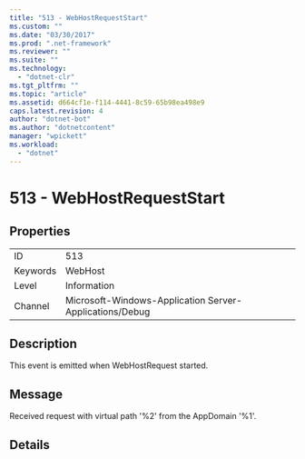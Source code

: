 ```yaml
---
title: "513 - WebHostRequestStart"
ms.custom: ""
ms.date: "03/30/2017"
ms.prod: ".net-framework"
ms.reviewer: ""
ms.suite: ""
ms.technology: 
  - "dotnet-clr"
ms.tgt_pltfrm: ""
ms.topic: "article"
ms.assetid: d664cf1e-f114-4441-8c59-65b98ea498e9
caps.latest.revision: 4
author: "dotnet-bot"
ms.author: "dotnetcontent"
manager: "wpickett"
ms.workload: 
  - "dotnet"
---
```

# 513 - WebHostRequestStart
## Properties  
  
|||  
|-|-|  
|ID|513|  
|Keywords|WebHost|  
|Level|Information|  
|Channel|Microsoft-Windows-Application Server-Applications/Debug|  
  
## Description  
 This event is emitted when WebHostRequest started.  
  
## Message  
 Received request with virtual path '%2' from the AppDomain '%1'.  
  
## Details
